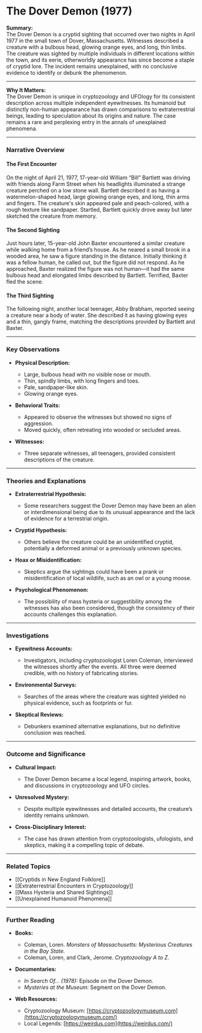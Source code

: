 # The Dover Demon (1977)

**Summary:**  
The Dover Demon is a cryptid sighting that occurred over two nights in April 1977 in the small town of Dover, Massachusetts. Witnesses described a creature with a bulbous head, glowing orange eyes, and long, thin limbs. The creature was sighted by multiple individuals in different locations within the town, and its eerie, otherworldly appearance has since become a staple of cryptid lore. The incident remains unexplained, with no conclusive evidence to identify or debunk the phenomenon.

---

**Why It Matters:**  
The Dover Demon is unique in cryptozoology and UFOlogy for its consistent description across multiple independent eyewitnesses. Its humanoid but distinctly non-human appearance has drawn comparisons to extraterrestrial beings, leading to speculation about its origins and nature. The case remains a rare and perplexing entry in the annals of unexplained phenomena.

---

### **Narrative Overview**

#### **The First Encounter**

On the night of April 21, 1977, 17-year-old William “Bill” Bartlett was driving with friends along Farm Street when his headlights illuminated a strange creature perched on a low stone wall. Bartlett described it as having a watermelon-shaped head, large glowing orange eyes, and long, thin arms and fingers. The creature's skin appeared pale and peach-colored, with a rough texture like sandpaper. Startled, Bartlett quickly drove away but later sketched the creature from memory.

#### **The Second Sighting**

Just hours later, 15-year-old John Baxter encountered a similar creature while walking home from a friend’s house. As he neared a small brook in a wooded area, he saw a figure standing in the distance. Initially thinking it was a fellow human, he called out, but the figure did not respond. As he approached, Baxter realized the figure was not human—it had the same bulbous head and elongated limbs described by Bartlett. Terrified, Baxter fled the scene.

#### **The Third Sighting**

The following night, another local teenager, Abby Brabham, reported seeing a creature near a body of water. She described it as having glowing eyes and a thin, gangly frame, matching the descriptions provided by Bartlett and Baxter.

---

### **Key Observations**

- **Physical Description:**
    
    - Large, bulbous head with no visible nose or mouth.
    - Thin, spindly limbs, with long fingers and toes.
    - Pale, sandpaper-like skin.
    - Glowing orange eyes.
- **Behavioral Traits:**
    
    - Appeared to observe the witnesses but showed no signs of aggression.
    - Moved quickly, often retreating into wooded or secluded areas.
- **Witnesses:**
    
    - Three separate witnesses, all teenagers, provided consistent descriptions of the creature.

---

### **Theories and Explanations**

- **Extraterrestrial Hypothesis:**
    
    - Some researchers suggest the Dover Demon may have been an alien or interdimensional being due to its unusual appearance and the lack of evidence for a terrestrial origin.
- **Cryptid Hypothesis:**
    
    - Others believe the creature could be an unidentified cryptid, potentially a deformed animal or a previously unknown species.
- **Hoax or Misidentification:**
    
    - Skeptics argue the sightings could have been a prank or misidentification of local wildlife, such as an owl or a young moose.
- **Psychological Phenomenon:**
    
    - The possibility of mass hysteria or suggestibility among the witnesses has also been considered, though the consistency of their accounts challenges this explanation.

---

### **Investigations**

- **Eyewitness Accounts:**
    
    - Investigators, including cryptozoologist Loren Coleman, interviewed the witnesses shortly after the events. All three were deemed credible, with no history of fabricating stories.
- **Environmental Surveys:**
    
    - Searches of the areas where the creature was sighted yielded no physical evidence, such as footprints or fur.
- **Skeptical Reviews:**
    
    - Debunkers examined alternative explanations, but no definitive conclusion was reached.

---

### **Outcome and Significance**

- **Cultural Impact:**
    
    - The Dover Demon became a local legend, inspiring artwork, books, and discussions in cryptozoology and UFO circles.
- **Unresolved Mystery:**
    
    - Despite multiple eyewitnesses and detailed accounts, the creature’s identity remains unknown.
- **Cross-Disciplinary Interest:**
    
    - The case has drawn attention from cryptozoologists, ufologists, and skeptics, making it a compelling topic of debate.

---

### **Related Topics**

- [[Cryptids in New England Folklore]]
- [[Extraterrestrial Encounters in Cryptozoology]]
- [[Mass Hysteria and Shared Sightings]]
- [[Unexplained Humanoid Phenomena]]

---

### **Further Reading**

- **Books:**
    
    - Coleman, Loren. _Monsters of Massachusetts: Mysterious Creatures in the Bay State._
    - Coleman, Loren, and Clark, Jerome. _Cryptozoology A to Z._
- **Documentaries:**
    
    - _In Search Of... (1978):_ Episode on the Dover Demon.
    - _Mysteries at the Museum:_ Segment on the Dover Demon.
- **Web Resources:**
    
    - Cryptozoology Museum: [https://cryptozoologymuseum.com](https://cryptozoologymuseum.com/)
    - Local Legends: [https://weirdus.com](https://weirdus.com/)

